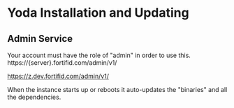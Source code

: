 # Yoda Installation and Updating

## Admin Service

Your account must have the role of "admin" in order to use this.
https://{server}.fortifid.com/admin/v1/

https://z.dev.fortifid.com/admin/v1/

When the instance starts up or reboots it auto-updates the "binaries" and all the dependencies.

